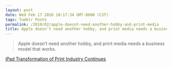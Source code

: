 ```yaml
---
layout: post
date: Wed Feb 17 2010 10:17:34 GMT-0600 (CST)
tags: Tumblr Posts
permalink: /2010/02/apple-doesnt-need-another-hobby-and-print-media
title: Apple doesn’t need another hobby, and print media needs a business model that works.
---
```


> Apple doesn’t need another hobby, and print media needs a business model that works.

[iPad Transformation of Print Industry Continues](http://theappleblog.com/2010/02/16/ipad-transformation-of-print-industry-continues/?utm_source=feedburner&utm_medium=feed&utm_campaign=Feed%3A+TheAppleBlog+%28TheAppleBlog%29&utm_content=Google+Reader)
